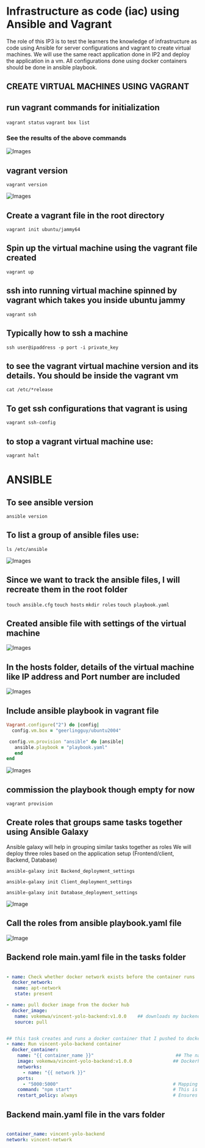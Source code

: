 # **Infrastructure as code (iac) using Ansible and Vagrant**
The role of this IP3 is to test the learners the knowledge of infrastructure as code using Ansible for server configurations and vagrant to create virtual machines. We will use the same react application done in IP2 and deploy the application in a vm. All configurations done using docker containers should be done in ansible playbook.

## **CREATE VIRTUAL MACHINES USING VAGRANT**

## run vagrant commands for initialization
`vagrant status`
`vagrant box list`

### See the results of the above commands

![Images](Images/vagrantcommands.png)

## vagrant version

`vagrant version`

![Images](Images/vagrant-version.png)

## Create a vagrant file in the root directory

`vagrant init ubuntu/jammy64`

## Spin up the virtual machine using the vagrant file created

`vagrant up`

## ssh into running virtual machine spinned by vagrant which takes you inside ubuntu jammy

`vagrant ssh`

## Typically how to ssh a machine

`ssh user@ipaddress -p port -i private_key`

## to see the vagrant virtual machine version and its details. You should be inside the vagrant vm

`cat /etc/*release`


## To get ssh configurations that vagrant is using

`vagrant ssh-config`

## to stop a vagrant virtual machine use:

`vagrant halt`

# **ANSIBLE**

## To see ansible version

`ansible version`

## To list a group of ansible files use:

`ls /etc/ansible`

![Images](Images/ListofAnsibleFiles.png)

## Since we want to track the ansible files, I will recreate them in the root folder

`touch ansible.cfg` `touch hosts` `mkdir roles` `touch playbook.yaml`

## Created ansible file with settings of the virtual machine


![Images](Images/Virtualmachine-settings.png)


## In the hosts folder, details of the virtual machine like IP address and Port number are included

![Images](Images/Detailsof-Hostsfile.png)

## Include ansible playbook in vagrant file

```ruby
Vagrant.configure("2") do |config| 
  config.vm.box = "geerlingguy/ubuntu2004"

 config.vm.provision "ansible" do |ansible|
   ansible.playbook = "playbook.yaml"
   end
end

```
![Images](Images/vagrantfile.png)

## commission the playbook though empty for now

`vagrant provision`

## Create roles that groups same tasks together using Ansible Galaxy

Ansible galaxy will help in grouping similar tasks together as roles
We will deploy three roles based on the application setup (Frontend/client, Backend, Database)

`ansible-galaxy init Backend_deployment_settings`

`ansible-galaxy init Client_deployment_settings`

`ansible-galaxy init Database_deployment_settings`


![Image](Images/Ansible-roles.png)

## Call the roles from ansible playbook.yaml file

![Image](Images/playbook-roles.png)


## Backend role main.yaml file in the tasks folder

```yaml

- name: Check whether docker network exists before the container runs
  docker_network:
   name: apt-network
   state: present

- name: pull docker image from the docker hub
  docker_image:
   name: vokemwa/vincent-yolo-backend:v1.0.0    ## downloads my backend image that I pushed to docker hub
   source: pull                                 


## this task creates and runs a docker container that I pushed to docker hub repository
- name: Run vincent-yolo-backend container
  docker_container:
    name: "{{ container_name }}"                              ## The name of the container in the repository
    image: vokemwa/vincent-yolo-backend:v1.0.0               ## Dockerhub usernamme/container name:tag
    networks:
      - name: "{{ network }}"
    ports:
      - "5000:5000"                                          # Mapping of host port 5000 to container port 5000. Therefore your backend app will be accessible on http://localhost:5000
    command: "npm start"                                     # This is the command Docker will run when starting the container. Here, it starts the Node.js backend using npm start
    restart_policy: always                                   # Ensures Docker will automatically restart the container if it stops or the system reboots.

```

## Backend main.yaml file in the vars folder

```yaml

container_name: vincent-yolo-backend
network: vincent-network


```